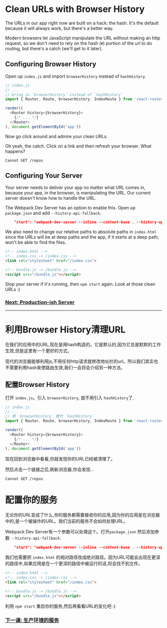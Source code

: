 # Clean URLs with Browser History

The URLs in our app right now are built on a hack: the hash. It's the
default because it will always work, but there's a better way.

Modern browsers let JavaScript manipulate the URL without making an http
request, so we don't need to rely on the hash (`#`) portion of the url
to do routing, but there's a catch (we'll get to it later).

## Configuring Browser History

Open up `index.js` and import `browserHistory` instead of `hashHistory`.

```js
// index.js
// ...
// bring in `browserHistory` instead of `hashHistory`
import { Router, Route, browserHistory, IndexRoute } from 'react-router'

render((
  <Router history={browserHistory}>
    {/* ... */}
  </Router>
), document.getElementById('app'))
```

Now go click around and admire your clean URLs.

Oh yeah, the catch. Click on a link and then refresh your browser. What
happens?

```
Cannot GET /repos
```

## Configuring Your Server

Your server needs to deliver your app no matter what URL comes in,
because your app, in the browser, is manipulating the URL. Our current
server doesn't know how to handle the URL.

The Webpack Dev Server has an option to enable this. Open up
`package.json` and add `--history-api-fallback`.

```json
    "start": "webpack-dev-server --inline --content-base . --history-api-fallback"
```

We also need to change our relative paths to absolute paths in
`index.html` since the URLs will be at deep paths and the app, if it
starts at a deep path, won't be able to find the files.

```html
<!-- index.html -->
<!-- index.css -> /index.css -->
<link rel="stylesheet" href="/index.css">

<!-- bundle.js -> /bundle.js -->
<script src="/bundle.js"></script>
```

Stop your server if it's running, then `npm start` again. Look at those
clean URLs :)

### [Next: Production-ish Server](../11-productionish-server/)

---

# 利用Browser History清理URL

在我们的应用中的URL,现在是用hash构造的。它是默认的,因为它总是默默的工作生效,但是这里有一个更好的方式。

现代的浏览器能够利用js,不用任何http请求就修改地址栏的url。所以我们其实也不需要利用hash来使路由生效,我们一会将会介绍另一种方法。

## 配置Browser History

打开 `index.js`。引入 `browserHistory`, 就不用引入 `hashHistory`了.

```js
// index.js
// ...
// 用 `browserHistory` 替代 `hashHistory`
import { Router, Route, browserHistory, IndexRoute } from 'react-router'

render((
  <Router history={browserHistory}>
    {/* ... */}
  </Router>
), document.getElementById('app'))
```

现在回到浏览器中看看,你就发现你的URL已经被清理了。

然后点击一个链接之后,刷新浏览器,你会发现...

```
Cannot GET /repos
```

# 配置你的服务

无论你的URL变成了什么,你的服务都需要接收你的应用,因为你的应用是在浏览器中的,是一个被操作的URL。我们当前的服务不会如何处理URL。

Webpack Dev Server有一个参数可以处理这个。打开`package.json` 然后添加参数 `--history-api-fallback`.

```json
    "start": "webpack-dev-server --inline --content-base . --history-api-fallback"
```

我们也需要把 `index.html` 的相对路径改成绝对路径。因为URL可能会出现在更深的路径中,如果应用是在一个更深的路径中被运行的话,将会找不到文件。

```html
<!-- index.html -->
<!-- index.css -> /index.css -->
<link rel="stylesheet" href="/index.css">

<!-- bundle.js -> /bundle.js -->
<script src="/bundle.js"></script>
```

利用 `npm start` 重启你的服务,然后再看看URL的变化吧 :)

### [下一课: 生产环境的服务](../11-productionish-server/)
